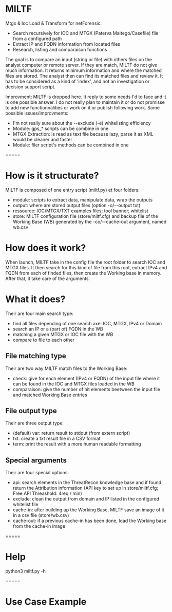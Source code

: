 MILTF
=====
Mtgx & Ioc Load & Transform for netForensic:
- Search recursively for IOC and MTGX (Paterva Maltego/Casefile) file from a configured path
- Extract IP and FQDN information from located files
- Research, listing and comparaison functions

The goal is to compare an input (string or file) with others files on the analyst computer or remote server. If they are match, MILTF do not give much information. It returns minimum information and where the matched files are stored. The analyst then can find its matched files and review it. It has to be considered as a kind of 'index', and not an investigation or decision support script.

Improvment:
MILTF is dropped here. It reply to some needs I'd to face and it is one possible answer. I do not really plan to maintain it or do not promisse to add new functionnalities or work on it or publish following work.
Some possible issues/improvments:
- I'm not really sure about the --exclude (-e) whitelisting efficiency
- Module: gps_* scripts can be combine in one
- MTGX Extraction: is read as text file because lazy, parse it as XML would be cleaner and faster
- Module: filer script's methods can be combined in one

=====
# How is it structurate?
MILTF is composed of one entry script (miltf.py) et four folders:
- module: scripts to extract data, manipulate data, wrap the outputs
- output: where are stored output files (option -o/--output txt)
- ressource: IOC/MTGX/TXT examples files; tool banner; whitelist
- store: MILTF configuration file (store/miltf.cfg) and backup file of the Working Base (WB)  generated by the -co/--cache-out argument, named wb.csv

# How does it work?
When launch, MILTF take in the config file the root folder to search IOC and MTGX files. It then search for this kind of file from this root, extract IPv4 and FQDN from each of finded files, then create the Working base in memory.
After that, it take care of the arguments.

# What it does?
Their are four main search type:
- find all files depending of one search axe: IOC, MTGX, IPv4 or Domain
- search an IP or a (part of) FQDN in the WB
- matching a given MTGX or IOC file with the WB
- compare to file to each other

## File matching type
Their are two way MILTF match files to the Working Base:
- check: give for each element (IPv4 or FQDN) of the input file where it can be found in the IOC and MTGX files loaded in the WB
- comparaison: give the number of hit elements beetween the input file and matched Working Base entries

## File output type
Their are three output type:
- (default) var: return result to stdout (from extern script)
- txt: create a txt result file in a CSV format
- term: print the result with a more human readable formatting

## Special arguments
Their are four special options:
- api: search elements in the ThreatRecon knowledge base and if found return the Attribution information (API key to set up in store/miltf.cfg; Free API Threashold: 4req / min)
- exclude: clean the output from domain and IP listed in the configured whitelist file
- cache-in: after building up the Working Base, MILTF save an image of it in a csv file (store/wb.csv)
- cache-out: if a previous cache-in has been done, load the Working base from the cache-in image

=====
# Help
python3 miltf.py -h



=====
# Use Case Example

